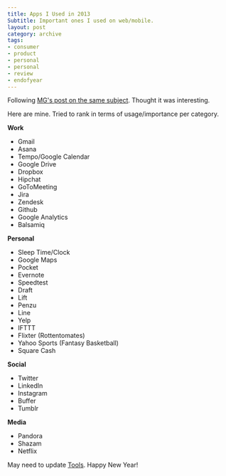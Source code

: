 ```yaml
---
title: Apps I Used in 2013
Subtitle: Important ones I used on web/mobile.
layout: post
category: archive
tags:
- consumer
- product
- personal
- personal
- review
- endofyear
---
```


Following [MG's post on the same subject](http://parislemon.com/post/71774755194/the-apps-i-actually-used-in-2013). Thought it was interesting. 

Here are mine. Tried to rank in terms of usage/importance per category.

**Work**

* Gmail  
* Asana  
* Tempo/Google Calendar
* Google Drive
* Dropbox
* Hipchat
* GoToMeeting
* Jira
* Zendesk
* Github
* Google Analytics
* Balsamiq

**Personal**

* Sleep Time/Clock
* Google Maps
* Pocket
* Evernote
* Speedtest
* Draft
* Lift
* Penzu
* Line
* Yelp
* IFTTT
* Flixter (Rottentomates)
* Yahoo Sports (Fantasy Basketball)
* Square Cash

**Social**

* Twitter
* LinkedIn
* Instagram
* Buffer
* Tumblr

**Media**

* Pandora
* Shazam
* Netflix

May need to update [Tools](http://chrisyin.com/tools). Happy New Year!